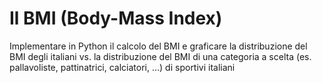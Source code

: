 # Il BMI (Body-Mass Index)

Implementare in Python il calcolo del BMI e graficare la distribuzione del BMI degli italiani vs. la distribuzione del BMI di una categoria a scelta (es. pallavoliste, pattinatrici, calciatori, …) di sportivi italiani